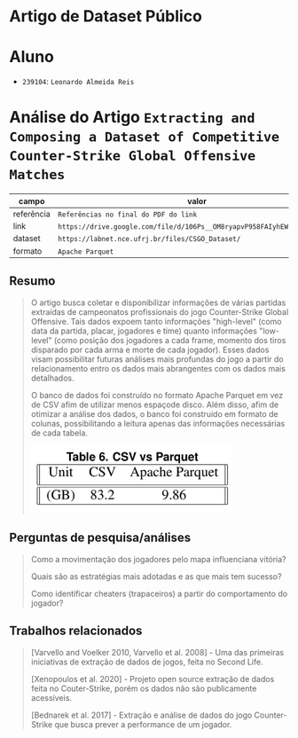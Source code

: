 # Artigo de Dataset Público

# Aluno
* `239104`: `Leonardo Almeida Reis`

# Análise do Artigo `Extracting and Composing a Dataset of Competitive Counter-Strike Global Offensive Matches`

| campo | valor |
|------------|----------------------------------------|
| referência | `Referências no final do PDF do link` |
| link       | `https://drive.google.com/file/d/106Ps__OM8ryapvP958FAIyhEWkzf_XfS/view` |
| dataset | `https://labnet.nce.ufrj.br/files/CSGO_Dataset/` |
| formato | `Apache Parquet` |

## Resumo

> O artigo busca coletar e disponibilizar informações de várias partidas extraídas de campeonatos profissionais do jogo Counter-Strike Global Offensive. Tais dados expoem tanto informações "high-level" (como data da partida, placar, jogadores e time) quanto informações "low-level" (como posição dos jogadores a cada frame, momento dos tiros disparado por cada arma e morte de cada jogador). Esses dados visam possibilitar futuras análises mais profundas do jogo a partir do relacionamento entro os dados mais abrangentes com os dados mais detalhados.
>  
>  O banco de dados foi construído no formato Apache Parquet em vez de CSV afim de utilizar menos espaçode disco. Além disso, afim de otimizar a análise dos dados, o banco foi construído em formato de colunas, possibilitando a leitura apenas das informações necessárias de cada tabela.
>  
>  ![Volume dos Dados em CSV vs Apache Parquet](images/csv-vs-apache.png)

## Perguntas de pesquisa/análises

> Como a movimentação dos jogadores pelo mapa influenciana vitória? 
> 
> Quais são as estratégias mais adotadas e as que mais tem sucesso?
> 
> Como identificar cheaters (trapaceiros) a partir do comportamento do jogador?

## Trabalhos relacionados

> [Varvello and Voelker 2010, Varvello et al. 2008] - Uma das primeiras iniciativas de extração de dados de jogos, feita no Second Life.
> 
> [Xenopoulos et al. 2020] - Projeto open source extração de dados feita no Couter-Strike, porém os dados não são publicamente acessíveis.
> 
> [Bednarek et al. 2017] - Extração e análise de dados do jogo Counter-Strike que busca prever a performance de um jogador.
